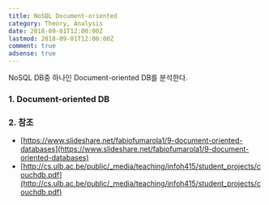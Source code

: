 ```yaml
---
title: NoSQL Document-oriented
category: Theory, Analysis
date: 2018-09-01T12:00:00Z
lastmod: 2018-09-01T12:00:00Z
comment: true
adsense: true
---
```


NoSQL DB중 하나인 Document-oriented DB를 분석한다.

### 1. Document-oriented DB

### 2. 참조

* [https://www.slideshare.net/fabiofumarola1/9-document-oriented-databases](https://www.slideshare.net/fabiofumarola1/9-document-oriented-databases)
* [http://cs.ulb.ac.be/public/_media/teaching/infoh415/student_projects/couchdb.pdf](http://cs.ulb.ac.be/public/_media/teaching/infoh415/student_projects/couchdb.pdf)
